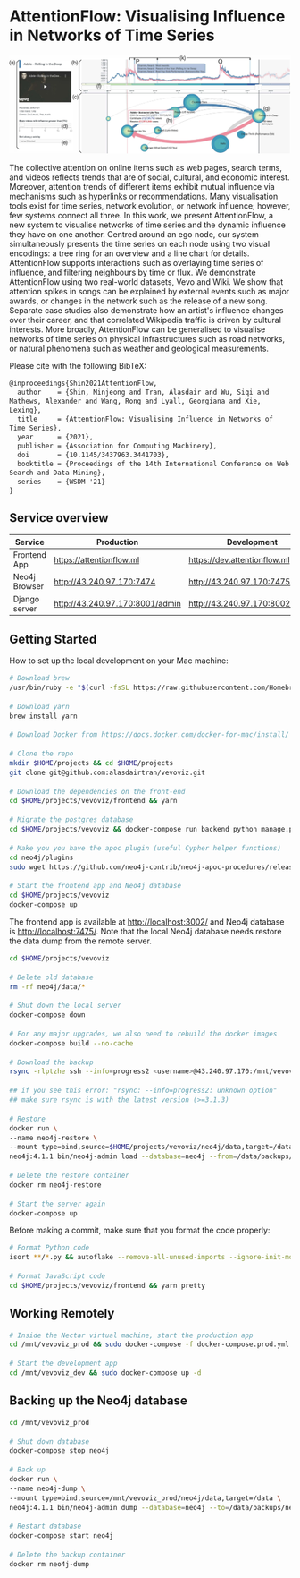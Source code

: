 # AttentionFlow: Visualising Influence in Networks of Time Series

![Teaser](figures/teaser.jpg)

The collective attention on online items such as web pages, search terms, and
videos reflects trends that are of social, cultural, and economic interest.
Moreover, attention trends of different items exhibit mutual influence via
mechanisms such as hyperlinks or recommendations. Many visualisation tools
exist for time series, network evolution, or network influence; however, few
systems connect all three. In this work, we present AttentionFlow, a new system
to visualise networks of time series and the dynamic influence they have on one
another. Centred around an ego node, our system simultaneously presents the
time series on each node using two visual encodings: a tree ring for an
overview and a line chart for details. AttentionFlow supports interactions such
as overlaying time series of influence, and filtering neighbours by time or
flux. We demonstrate AttentionFlow using two real-world datasets, Vevo and
Wiki. We show that attention spikes in songs can be explained by external
events such as major awards, or changes in the network such as the release of a
new song. Separate case studies also demonstrate how an artist's influence
changes over their career, and that correlated Wikipedia traffic is driven by
cultural interests. More broadly, AttentionFlow can be generalised to visualise
networks of time series on physical infrastructures such as road networks, or
natural phenomena such as weather and geological measurements.

Please cite with the following BibTeX:

```raw
@inproceedings{Shin2021AttentionFlow,
  author    = {Shin, Minjeong and Tran, Alasdair and Wu, Siqi and Mathews, Alexander and Wang, Rong and Lyall, Georgiana and Xie, Lexing},
  title     = {AttentionFlow: Visualising Influence in Networks of Time Series},
  year      = {2021},
  publisher = {Association for Computing Machinery},
  doi       = {10.1145/3437963.3441703},
  booktitle = {Proceedings of the 14th International Conference on Web Search and Data Mining},
  series    = {WSDM '21}
}
```

## Service overview

| Service       | Production                      | Development                     | Local                       |
| ------------- | ------------------------------- | ------------------------------- | --------------------------- |
| Frontend App  | https://attentionflow.ml        | https://dev.attentionflow.ml    | http://localhost:3002       |
| Neo4j Browser | http://43.240.97.170:7474       | http://43.240.97.170:7475       | http://localhost:7475       |
| Django server | http://43.240.97.170:8001/admin | http://43.240.97.170:8002/admin | http://localhost:8002/admin |

## Getting Started

How to set up the local development on your Mac machine:

```sh
# Download brew
/usr/bin/ruby -e "$(curl -fsSL https://raw.githubusercontent.com/Homebrew/install/master/install)"

# Download yarn
brew install yarn

# Download Docker from https://docs.docker.com/docker-for-mac/install/

# Clone the repo
mkdir $HOME/projects && cd $HOME/projects
git clone git@github.com:alasdairtran/vevoviz.git

# Download the dependencies on the front-end
cd $HOME/projects/vevoviz/frontend && yarn

# Migrate the postgres database
cd $HOME/projects/vevoviz && docker-compose run backend python manage.py migrate --noinput

# Make you you have the apoc plugin (useful Cypher helper functions)
cd neo4j/plugins
sudo wget https://github.com/neo4j-contrib/neo4j-apoc-procedures/releases/download/4.1.0.2/apoc-4.1.0.2-all.jar

# Start the frontend app and Neo4j database
cd $HOME/projects/vevoviz
docker-compose up
```

The frontend app is available at [http://localhost:3002/](http://localhost:3002/) and Neo4j database is [http://localhost:7475/](http://localhost:7475/).
Note that the local Neo4j database needs restore the data dump from the remote server.

```sh
cd $HOME/projects/vevoviz

# Delete old database
rm -rf neo4j/data/*

# Shut down the local server
docker-compose down

# For any major upgrades, we also need to rebuild the docker images
docker-compose build --no-cache

# Download the backup
rsync -rlptzhe ssh --info=progress2 <username>@43.240.97.170:/mnt/vevoviz_prod/neo4j/data/backups neo4j/data/

## if you see this error: "rsync: --info=progress2: unknown option"
## make sure rsync is with the latest version (>=3.1.3)

# Restore
docker run \
--name neo4j-restore \
--mount type=bind,source=$HOME/projects/vevoviz/neo4j/data,target=/data \
neo4j:4.1.1 bin/neo4j-admin load --database=neo4j --from=/data/backups/neo4j.dump --force

# Delete the restore container
docker rm neo4j-restore

# Start the server again
docker-compose up
```

Before making a commit, make sure that you format the code properly:

```sh
# Format Python code
isort **/*.py && autoflake --remove-all-unused-imports --ignore-init-module-imports -i -r . && autopep8 -i **/*.py

# Format JavaScript code
cd $HOME/projects/vevoviz/frontend && yarn pretty
```

## Working Remotely

```sh
# Inside the Nectar virtual machine, start the production app
cd /mnt/vevoviz_prod && sudo docker-compose -f docker-compose.prod.yml up -d

# Start the development app
cd /mnt/vevoviz_dev && sudo docker-compose up -d
```

## Backing up the Neo4j database

```sh
cd /mnt/vevoviz_prod

# Shut down database
docker-compose stop neo4j

# Back up
docker run \
--name neo4j-dump \
--mount type=bind,source=/mnt/vevoviz_prod/neo4j/data,target=/data \
neo4j:4.1.1 bin/neo4j-admin dump --database=neo4j --to=/data/backups/neo4j.dump

# Restart database
docker-compose start neo4j

# Delete the backup container
docker rm neo4j-dump
```
